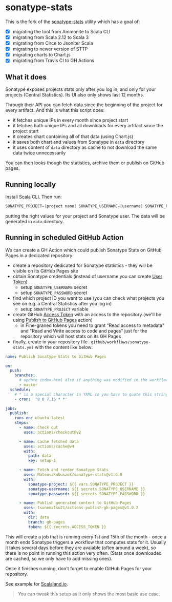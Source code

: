 # sonatype-stats

This is the fork of the [sonatype-stats](https://github.com/alexarchambault/sonatype-stats) utility
which has a goal of:

 - [x] migrating the tool from Ammonite to Scala CLI
 - [x] migrating from Scala 2.12 to Scala 3
 - [x] migrating from Circe to Jsoniter Scala
 - [x] migrating to newer version of STTP
 - [x] migrating charts to Chart.js
 - [x] migrating from Travis CI to GH Actions

## What it does

Sonatype exposes projects stats only after you log in, and only for your projects (Central Statistics). Its UI also only shows last 12 months.

Through their API you can fetch data since the beginning of the project for every artifact. And this is what this script does:

 * it fetches unique IPs in every month since project start
 * it fetches both unique IPs and all downloads for every artifact since the project start
 * it creates chart containing all of that data (using Chart.js)
 * it saves both chart and values from Sonatype in `data` directory
 * it uses content of `data` directory as cache to not download the same data twice unnecessarily

You can then looks though the statistics, archive them or publish on GitHub pages.

## Running locally

Install Scala CLI. Then run:

```scala
SONATYPE_PROJECT=[project name] SONATYPE_USERNAME=[username] SONATYPE_PASSWORD='password' scala-cli run .
```

putting the right values for your project and Sonatype user. The data will be generated in `data` directory.

## Running in scheduled GitHub Action

We can create a GH Action which could publish Sonatype Stats on GitHub Pages in a dedicated repository:

 * create a repository dedicated for Sonatype statistics - they will be visible on its GitHub Pages site
 * obtain Sonatype credentials (instead of username you can create [User Token](https://central.sonatype.org/publish/generate-token/))
   * setup `SONATYPE_USERNAME` secret
   * setup `SONATYPE_PASSWORD` secret
 * find which project ID you want to use (you can check what projects you see on e.g. a Central Statistics after you log in)
   * setup `SONATYPE_PROJECT` variable
 * create GitHub [Access Token](https://docs.github.com/en/authentication/keeping-your-account-and-data-secure/managing-your-personal-access-tokens)
   with an access to the repository (we'll be using [Publish to GitHub Pages](https://github.com/marketplace/actions/publish-to-github-pages) action)
   * in Fine-graned tokens you need to grant "Read access to metadata" and "Read and Write access to code and pages" just for the repository which
     will host stats on its GH Pages
 * finally, create in your repository file `.github/workflows/sonatype-stats.yml` with the content like below:

```yml
name: Publish Sonatype Stats to GitHub Pages

on:
  push:
    branches:
      # update index.html also if anything was modified in the workflow
      - master
  schedule:
    # * is a special character in YAML so you have to quote this string
    - cron:  '0 0 7,15 * *'

jobs:
  publish:
    runs-on: ubuntu-latest
    steps:
      - name: Check out
        uses: actions/checkout@v2

      - name: Cache fetched data
        uses: actions/cache@v4
        with:
          path: data
          key: setup-1

      - name: Fetch and render Sonatype Stats
        uses: MateuszKubuszok/sonatype-stats@v1.0.0
        with:
          sonatype-project: ${{ vars.SONATYPE_PROJECT }}
          sonatype-username: ${{ secrets.SONATYPE_USERNAME }}
          sonatype-password: ${{ secrets.SONATYPE_PASSWORD }}

      - name: Publish generated content to GitHub Pages
        uses: tsunematsu21/actions-publish-gh-pages@v1.0.2
        with:
          dir: data
          branch: gh-pages
          token: ${{ secrets.ACCESS_TOKEN }}
```

This will create a job that is running every 1st and 15th of the month - once a month ends Sonatype triggers a workflow that computes stats for it.
Usually it takes several days before they are avaiable (often around a week), so there is no point in running this action very often.
(Stats once downloaded are cached, so we only have to add missing ones).

Once it finishes running, don't forget to enable GitHub Pages for your repository.

See example for [Scalaland.io](https://scalalandio.github.io/sonatype-stats/).

> You can tweak this setup as it only shows the most basic use case.
